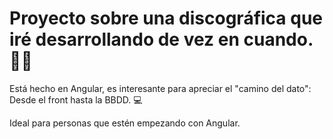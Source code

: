 # Proyecto sobre una discográfica que iré desarrollando de vez en cuando. 👩‍💻

Está hecho en Angular, es interesante para apreciar el "camino del dato": Desde el front hasta la BBDD. 💻

Ideal para personas que estén empezando con Angular.


